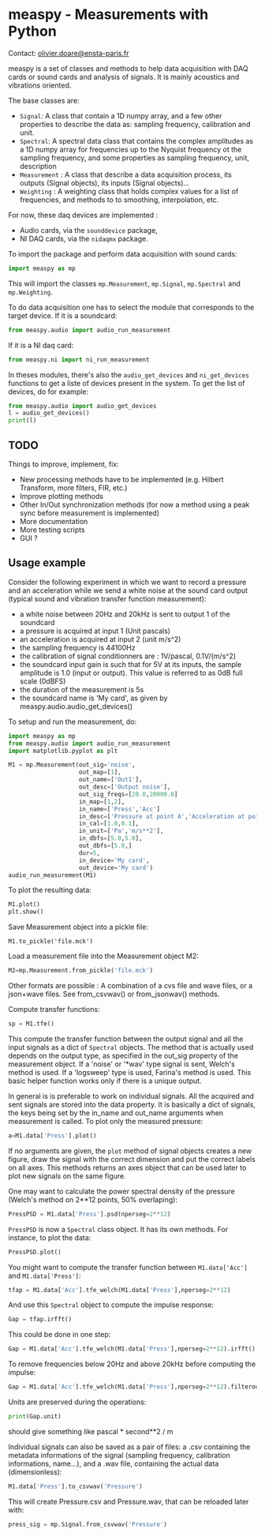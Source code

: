 # measpy - Measurements with Python

Contact: olivier.doare@ensta-paris.fr

measpy is a set of classes and methods to help data acquisition with DAQ cards or sound cards and analysis of signals. It is mainly acoustics and vibrations oriented.

The base classes are:
- ```Signal```: A class that contain a 1D numpy array, and a few other properties to describe the data as: sampling frequency, calibration and unit.
- ```Spectral```: A spectral data class that contains the complex amplitudes as a 1D numpy array for frequencies up to the Nyquist frequency ot the sampling frequency, and some properties as sampling frequency, unit, description
- ```Measurement``` : A class that describe a data acquisition process, its outputs (Signal objects), its inputs (Signal objects)...
- ```Weighting``` : A weighting class that holds complex values for a list of frequencies, and methods to to smoothing, interpolation, etc.

For now, these daq devices are implemented :
- Audio cards, via the ```sounddevice``` package,
- NI DAQ cards, via the ```nidaqmx``` package.

To import the package and perform data acquisition with sound cards:
```python
import measpy as mp
```
This will import the classes ```mp.Measurement```, ```mp.Signal```, ```mp.Spectral``` and ```mp.Weighting```.

To do data acquisition one has to select the module that corresponds to the target device. If it is a soundcard:
```python
from measpy.audio import audio_run_measurement
```
If it is a NI daq card:
```python
from measpy.ni import ni_run_measurement
```

In theses modules, there's also the ```audio_get_devices``` and ```ni_get_devices``` functions to get a liste of devices present in the system. To get the list of devices, do for example:

```python
from measpy.audio import audio_get_devices
l = audio_get_devices()
print(l)
```

## TODO

Things to improve, implement, fix:
- New processing methods have to be implemented (e.g. Hilbert Transform, more filters, FIR, etc.)
- Improve plotting methods
- Other In/Out synchronization methods (for now a method using a peak sync before measurement is implemented)
- More documentation
- More testing scripts
- GUI ?

## Usage example

Consider the following experiment in which we want to record a pressure and an acceleration while we send a white noise at the sound card output (typical sound and vibration transfer function measurement):
- a white noise between 20Hz and 20kHz is sent to output 1 of the soundcard
- a pressure is acquired at input 1 (Unit pascals)
- an acceleration is acquired at input 2 (unit m/s^2)
- the sampling frequency is 44100Hz
- the calibration of signal conditionners are : 1V/pascal, 0.1V/(m/s^2)
- the soundcard input gain is such that for 5V at its inputs, the sample amplitude is 1.0 (input or output). This value is referred to as 0dB full scale (0dBFS)
- the duration of the measurement is 5s
- the soundcard name is 'My card', as given by measpy.audio.audio_get_devices()

To setup and run the measurement, do:
```python
import measpy as mp
from measpy.audio import audio_run_measurement
import matplotlib.pyplot as plt

M1 = mp.Measurement(out_sig='noise',
                    out_map=[1],
                    out_name=['Out1'],
                    out_desc=['Output noise'],
                    out_sig_freqs=[20.0,20000.0]
                    in_map=[1,2],
                    in_name=['Press','Acc']
                    in_desc=['Pressure at point A','Acceleration at point B'],
                    in_cal=[1.0,0.1],
                    in_unit=['Pa','m/s**2'],
                    in_dbfs=[5.0,5.0],
                    out_dbfs=[5.0,]
                    dur=5,
                    in_device='My card',
                    out_device='My card')
audio_run_measurement(M1)
```

To plot the resulting data:
```python
M1.plot()
plt.show()
```

Save Measurement object into a pickle file:
```
M1.to_pickle('file.mck')
```

Load a measurement file into the Measurement object M2:
```python
M2=mp.Measurement.from_pickle('file.mck')
```
Other formats are possible : A combination of a cvs file and wave files, or a json+wave files. See from_csvwav() or from_jsonwav() methods.

Compute transfer functions:
```python
sp = M1.tfe()
```
This compute the transfer function between the output signal and all the input signals as a dict of ```Spectral``` objects. The method that is actually used depends on the output type, as specified in the out_sig property of the measurement object. If a 'noise' or '*wav' type signal is sent, Welch's method is used. If a 'logsweep' type is used, Farina's method is used. This basic helper function works only if there is a unique output.

In general is is preferable to work on individual signals. All the acquired and sent signals are stored into the data property. It is basically a dict of signals, the keys being set by the in_name and out_name arguments when measurement is called. To plot only the measured pressure:
```python
a=M1.data['Press'].plot()
```
If no arguments are given, the ```plot``` method of signal objects creates a new figure, draw the signal with the correct dimension and put the correct labels on all axes. This methods returns an axes object that can be used later to plot new signals on the same figure.

One may want to calculate the power spectral density of the pressure (Welch's method on 2**12 points, 50% overlaping):
```python
PressPSD = M1.data['Press'].psd(nperseg=2**12)
```

```PressPSD``` is now a ```Spectral``` class object. It has its own methods. For instance, to plot the data:
```python
PressPSD.plot()
```

You might want to compute the transfer function between ```M1.data['Acc']``` and ```M1.data['Press']```:
```python
tfap = M1.data['Acc'].tfe_welch(M1.data['Press'],nperseg=2**12)
```

And use this ```Spectral``` object to compute the impulse response:
```python
Gap = tfap.irfft()
```

This could be done in one step:
```python
Gap = M1.data['Acc'].tfe_welch(M1.data['Press'],nperseg=2**12).irfft()
```

To remove frequencies below 20Hz and above 20kHz before computing the impulse:
```python
Gap = M1.data['Acc'].tfe_welch(M1.data['Press'],nperseg=2**12).filterout([20,20000]).irfft()
```

Units are preserved during the operations:
```python
print(Gap.unit)
```
should give something like pascal * second**2 / m

Individual signals can also be saved as a pair of files: a .csv containing the metadata informations of the signal (sampling frequency, calibration informations, name...), and a .wav file, containing the actual data (dimensionless):
```python
M1.data['Press'].to_csvwav('Pressure')
```
This will create Pressure.csv and Pressure.wav, that can be reloaded later with:
```python
press_sig = mp.Signal.from_csvwav('Pressure')
```
